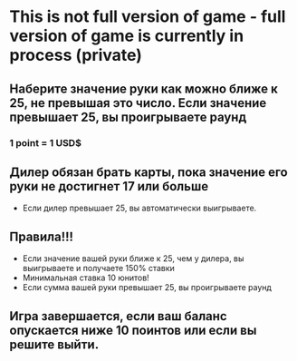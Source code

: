 # **This is not full version of game - full version of game is currently in process (private)**

## **Наберите значение руки как можно ближе к 25, не превышая это число. Если значение превышает 25, вы проигрываете раунд**

### 1 point = 1 USD$

## **Дилер обязан брать карты, пока значение его руки не достигнет 17 или больше**

- Если дилер превышает 25, вы автоматически выигрываете.

## **Правила!!!**

- Если значение вашей руки ближе к 25, чем у дилера, вы выигрываете и получаете 150% ставки 
- Минимальная ставка 10 юнитов!  
- Если сумма вашей руки превышает 25, вы проигрываете раунд

## **Игра завершается, если ваш баланс опускается ниже 10 поинтов или если вы решите выйти.**
